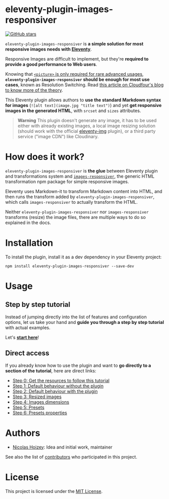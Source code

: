 # eleventy-plugin-images-responsiver

[![GitHub stars](https://img.shields.io/github/stars/nhoizey/images-responsiver.svg?style=social)](https://github.com/nhoizey/images-responsiver/stargazers)

`eleventy-plugin-images-responsiver` is **a simple solution for most responsive images needs with [Eleventy](https://www.11ty.dev/)**.

Responsive Images are difficult to implement, but they're **required to provide a good performance to Web users**.

Knowing that [`<picture>` is only required for rare advanced usages](https://cloudfour.com/thinks/dont-use-picture-most-of-the-time/), **`eleventy-plugin-images-responsiver` should be enough for most use cases**, known as Resolution Switching. Read [this article on Cloudfour's blog to know more of the theory](https://cloudfour.com/thinks/responsive-images-the-simple-way/).

This Eleventy plugin allows authors to **use the standard Markdown syntax for images** (`![alt text](image.jpg "title text")`) and yet **get responsive images in the generated HTML**, with `srcset` and `sizes` attributes.

> **Warning**
> This plugin doesn't generate any image, it has to be used either with already existing images, a local image resizing solution (should work with the official [eleventy-img](https://www.11ty.dev/docs/plugins/image/) plugin), or a third party service ("image CDN") like Cloudinary.

# How does it work?

`eleventy-plugin-images-responsiver` is **the glue** between Eleventy plugin and transformations system and [`images-responsiver`](../images-responsiver/), the generic HTML transformation npm package for simple responsive images.

Eleventy uses Markdown-it to transform Markdown content into HTML, and then runs the transform added by `eleventy-plugin-images-responsiver`, which calls `images-responsiver` to actually transform the HTML.

Neither `eleventy-plugin-images-responsiver` nor `images-responsiver` transforms (resize) the image files, there are multiple ways to do so explained in the docs.

# Installation

To install the plugin, install it as a dev dependency in your Eleventy project:

```
npm install eleventy-plugin-images-responsiver --save-dev
```

# Usage

## Step by step tutorial

Instead of jumping directly into the list of features and configuration options, let us take your hand and **guide you through a step by step tutorial** with actual examples.

Let's **[start here](tutorial/00-preparation/#readme)**!

## Direct access

If you already know how to use the plugin and want to **go directly to a section of the tutorial**, here are direct links:

- [Step 0: Get the resources to follow this tutorial](tutorial/00-preparation/#readme)
- [Step 1: Default behaviour without the plugin](tutorial/01-without-plugin/#readme)
- [Step 2: Default behaviour with the plugin](tutorial/02-with-plugin-default/#readme)
- [Step 3: Resized images](tutorial/03-resized-images/#readme)
- [Step 4: Images dimensions](tutorial/04-images-dimensions/#readme)
- [Step 5: Presets](tutorial/05-presets/#readme)
- [Step 6: Presets properties](tutorial/06-presets-properties/#readme)

# Authors

- [Nicolas Hoizey](https://github.com/nhoizey): Idea and initial work, maintainer

See also the list of [contributors](https://github.com/nhoizey/images-responsiver/contributors) who participated in this project.

# License

This project is licensed under the [MIT License](LICENSE.md).
